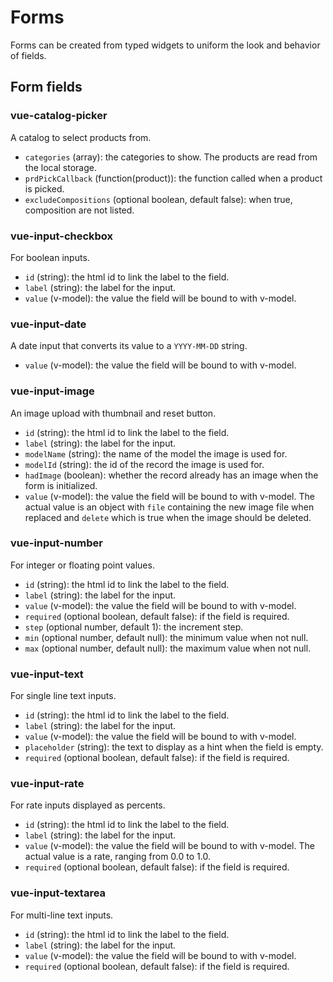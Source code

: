 Forms
=====

Forms can be created from typed widgets to uniform the look and behavior of fields.




Form fields
-----------

### vue-catalog-picker

A catalog to select products from.

- `categories` (array): the categories to show. The products are read from the local storage.
- `prdPickCallback` (function(product)): the function called when a product is picked.
- `excludeCompositions` (optional boolean, default false): when true, composition are not listed.

### vue-input-checkbox

For boolean inputs.

- `id` (string): the html id to link the label to the field.
- `label` (string): the label for the input.
- `value` (v-model): the value the field will be bound to with v-model.

### vue-input-date

A date input that converts its value to a `YYYY-MM-DD` string.

- `value` (v-model): the value the field will be bound to with v-model.

### vue-input-image

An image upload with thumbnail and reset button.

- `id` (string): the html id to link the label to the field.
- `label` (string): the label for the input.
- `modelName` (string): the name of the model the image is used for.
- `modelId` (string): the id of the record the image is used for.
- `hadImage` (boolean): whether the record already has an image when the form is initialized.
- `value` (v-model): the value the field will be bound to with v-model. The actual value is an object with `file` containing the new image file when replaced and `delete` which is true when the image should be deleted.

### vue-input-number

For integer or floating point values.

- `id` (string): the html id to link the label to the field.
- `label` (string): the label for the input.
- `value` (v-model): the value the field will be bound to with v-model.
- `required` (optional boolean, default false): if the field is required.
- `step` (optional number, default 1): the increment step.
- `min` (optional number, default null): the minimum value when not null.
- `max` (optional number, default null): the maximum value when not null.

### vue-input-text

For single line text inputs.

- `id` (string): the html id to link the label to the field.
- `label` (string): the label for the input.
- `value` (v-model): the value the field will be bound to with v-model.
- `placeholder` (string): the text to display as a hint when the field is empty.
- `required` (optional boolean, default false): if the field is required.

### vue-input-rate

For rate inputs displayed as percents.

- `id` (string): the html id to link the label to the field.
- `label` (string): the label for the input.
- `value` (v-model): the value the field will be bound to with v-model. The actual value is a rate, ranging from 0.0 to 1.0.
- `required` (optional boolean, default false): if the field is required.

### vue-input-textarea

For multi-line text inputs.

- `id` (string): the html id to link the label to the field.
- `label` (string): the label for the input.
- `value` (v-model): the value the field will be bound to with v-model.
- `required` (optional boolean, default false): if the field is required.

